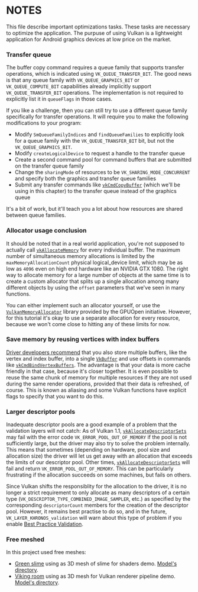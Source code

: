# NOTES
This file describe important optimizations tasks. These tasks are necessary to optimize the application. The purpuse of using Vulkan is a lightweight application for Android graphics devices at low price on the market.


### Transfer queue
The buffer copy command requires a queue family that supports transfer operations, which is indicated using `VK_QUEUE_TRANSFER_BIT`. The good news is that any queue family with `VK_QUEUE_GRAPHICS_BIT` or `VK_QUEUE_COMPUTE_BIT` capabilities already implicitly support `VK_QUEUE_TRANSFER_BIT` operations. The implementation is not required to explicitly list it in `queueFlags` in those cases.

If you like a challenge, then you can still try to use a different queue family specifically for transfer operations. It will require you to make the following modifications to your program:
 - Modify `SmQueueFamilyIndices` and `findQueueFamilies` to explicitly look for a queue family with the `VK_QUEUE_TRANSFER_BIT` bit, but not the `VK_QUEUE_GRAPHICS_BIT`.
 - Modify `createLogicalDevice` to request a handle to the transfer queue
 - Create a second command pool for command buffers that are submitted on the transfer queue family
 - Change the `sharingMode` of resources to be `VK_SHARING_MODE_CONCURRENT` and specify both the graphics and transfer queue families
 - Submit any transfer commands like [`vkCmdCopyBuffer`](https://www.khronos.org/registry/vulkan/specs/1.3-extensions/man/html/vkCmdCopyBuffer.html) (which we'll be using in this chapter) to the transfer queue instead of the graphics queue

It's a bit of work, but it'll teach you a lot about how resources are shared between queue families.


### Allocator usage conclusion
It should be noted that in a real world application, you're not supposed to actually call [`vkAllocateMemory`](https://www.khronos.org/registry/vulkan/specs/1.0/man/html/vkAllocateMemory.html) for every individual buffer. The maximum number of simultaneous memory allocations is limited by the `maxMemoryAllocationCount` physical logical_device limit, which may be as low as `4096` even on high end hardware like an NVIDIA GTX 1080. The right way to allocate memory for a large number of objects at the same time is to create a custom allocator that splits up a single allocation among many different objects by using the `offset` parameters that we've seen in many functions.

You can either implement such an allocator yourself, or use the [`VulkanMemoryAllocator`](https://github.com/GPUOpen-LibrariesAndSDKs/VulkanMemoryAllocator) library provided by the GPUOpen initiative. However, for this tutorial it's okay to use a separate allocation for every resource, because we won't come close to hitting any of these limits for now.

### Save memory by reusing vertices with index buffers
[Driver developers recommend](https://developer.nvidia.com/vulkan-memory-management) that you also store multiple buffers, like the vertex and index buffer, into a single [`VkBuffer`](https://www.khronos.org/registry/vulkan/specs/1.0/man/html/VkBuffer.html) and use offsets in commands like [`vkCmdBindVertexBuffers`](https://www.khronos.org/registry/vulkan/specs/1.0/man/html/vkCmdBindVertexBuffers.html). The advantage is that your data is more cache friendly in that case, because it's closer together. It is even possible to reuse the same chunk of memory for multiple resources if they are not used during the same render operations, provided that their data is refreshed, of course. This is known as aliasing and some Vulkan functions have explicit flags to specify that you want to do this.


### Larger descriptor pools
Inadequate descriptor pools are a good example of a problem that the validation layers will not catch: As of Vulkan 1.1, [`vkAllocateDescriptorSets`](https://www.khronos.org/registry/vulkan/specs/1.0/man/html/vkAllocateDescriptorSets.html) may fail with the error code `VK_ERROR_POOL_OUT_OF_MEMORY` if the pool is not sufficiently large, but the driver may also try to solve the problem internally. This means that sometimes (depending on hardware, pool size and allocation size) the driver will let us get away with an allocation that exceeds the limits of our descriptor pool. Other times, [`vkAllocateDescriptorSets`](https://www.khronos.org/registry/vulkan/specs/1.0/man/html/vkAllocateDescriptorSets.html) will fail and return `VK_ERROR_POOL_OUT_OF_MEMORY`. This can be particularly frustrating if the allocation succeeds on some machines, but fails on others.

Since Vulkan shifts the responsiblity for the allocation to the driver, it is no longer a strict requirement to only allocate as many descriptors of a certain type (`VK_DESCRIPTOR_TYPE_COMBINED_IMAGE_SAMPLER`, etc.) as specified by the corresponding `descriptorCount` members for the creation of the descriptor pool. However, it remains best practise to do so, and in the future, `VK_LAYER_KHRONOS_validation` will warn about this type of problem if you enable [Best Practice Validation](https://vulkan.lunarg.com/doc/sdk/1.3.204.1/linux/best_practices.html).


### Free meshed
In this project used free meshes:
 - [Green slime](https://sketchfab.com/3d-models/slime-1-8b44e345b4a94818837e953a06e571bf) using as 3D mesh of slime for shaders demo. [Model's directory](./raws/slime_green/).
 - [Viking room](https://sketchfab.com/3d-models/viking-room-a49f1b8e4f5c4ecf9e1fe7d81915ad38) using as 3D mesh for Vulkan renderer pipeline demo. [Model's directory](./raws/viking_room/).
